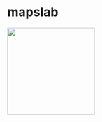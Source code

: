 # mapslab

<img src="https://media.github.umn.edu/user/23409/files/47ba85d2-b614-420f-a48a-50453e2de052" width="200"/>

